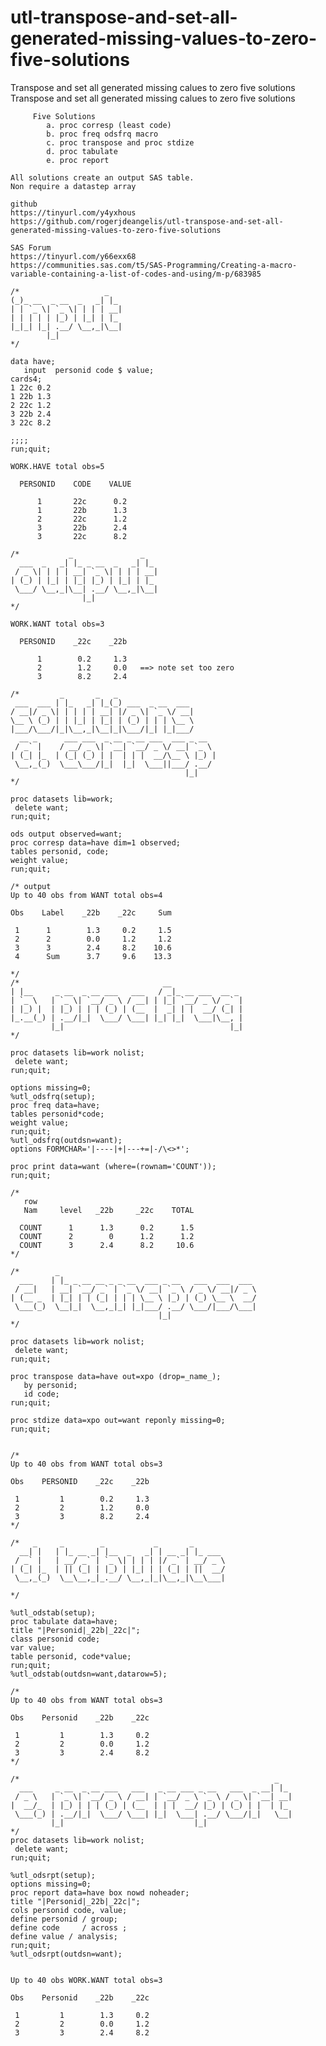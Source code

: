 # utl-transpose-and-set-all-generated-missing-values-to-zero-five-solutions
Transpose and set all generated missing calues to zero  five solutions 
    Transpose and set all generated missing calues to zero  five solutions                                                     
                                                                                                                               
         Five Solutions                                                                                                        
            a. proc corresp (least code)                                                                                       
            b. proc freq odsfrq macro                                                                                          
            c. proc transpose and proc stdize                                                                                  
            d. proc tabulate                                                                                                   
            e. proc report                                                                                                     
                                                                                                                               
    All solutions create an output SAS table.                                                                                  
    Non require a datastep array                                                                                               
                                                                                                                               
    github                                                                                                                     
    https://tinyurl.com/y4yxhous                                                                                               
    https://github.com/rogerjdeangelis/utl-transpose-and-set-all-generated-missing-values-to-zero-five-solutions               
                                                                                                                               
    SAS Forum                                                                                                                  
    https://tinyurl.com/y66exx68                                                                                               
    https://communities.sas.com/t5/SAS-Programming/Creating-a-macro-variable-containing-a-list-of-codes-and-using/m-p/683985   
                                                                                                                               
    /*                   _                                                                                                     
    (_)_ __  _ __  _   _| |_                                                                                                   
    | | `_ \| `_ \| | | | __|                                                                                                  
    | | | | | |_) | |_| | |_                                                                                                   
    |_|_| |_| .__/ \__,_|\__|                                                                                                  
            |_|                                                                                                                
    */                                                                                                                         
                                                                                                                               
    data have;                                                                                                                 
       input  personid code $ value;                                                                                           
    cards4;                                                                                                                    
    1 22c 0.2                                                                                                                  
    1 22b 1.3                                                                                                                  
    2 22c 1.2                                                                                                                  
    3 22b 2.4                                                                                                                  
    3 22c 8.2                                                                                                                  
                                                                                                                               
    ;;;;                                                                                                                       
    run;quit;                                                                                                                  
                                                                                                                               
    WORK.HAVE total obs=5                                                                                                      
                                                                                                                               
      PERSONID    CODE    VALUE                                                                                                
                                                                                                                               
          1       22c      0.2                                                                                                 
          1       22b      1.3                                                                                                 
          2       22c      1.2                                                                                                 
          3       22b      2.4                                                                                                 
          3       22c      8.2                                                                                                 
                                                                                                                               
    /*           _               _                                                                                             
      ___  _   _| |_ _ __  _   _| |_                                                                                           
     / _ \| | | | __| `_ \| | | | __|                                                                                          
    | (_) | |_| | |_| |_) | |_| | |_                                                                                           
     \___/ \__,_|\__| .__/ \__,_|\__|                                                                                          
                    |_|                                                                                                        
    */                                                                                                                         
                                                                                                                               
    WORK.WANT total obs=3                                                                                                      
                                                                                                                               
      PERSONID    _22c    _22b                                                                                                 
                                                                                                                               
          1        0.2     1.3                                                                                                 
          2        1.2     0.0   ==> note set too zero                                                                         
          3        8.2     2.4                                                                                                 
                                                                                                                               
    /*         _       _   _                                                                                                   
     ___  ___ | |_   _| |_(_) ___  _ __  ___                                                                                   
    / __|/ _ \| | | | | __| |/ _ \| `_ \/ __|                                                                                  
    \__ \ (_) | | |_| | |_| | (_) | | | \__ \                                                                                  
    |___/\___/|_|\__,_|\__|_|\___/|_| |_|___/                                                                                  
      __ _      ___ ___  _ __ _ __ ___  ___ _ __                                                                               
     / _` |    / __/ _ \| `__| `__/ _ \/ __| `_ \                                                                              
    | (_| |_  | (_| (_) | |  | | |  __/\__ \ |_) |                                                                             
     \__,_(_)  \___\___/|_|  |_|  \___||___/ .__/                                                                              
                                           |_|                                                                                 
    */                                                                                                                         
                                                                                                                               
    proc datasets lib=work;                                                                                                    
     delete want;                                                                                                              
    run;quit;                                                                                                                  
                                                                                                                               
    ods output observed=want;                                                                                                  
    proc corresp data=have dim=1 observed;                                                                                     
    tables personid, code;                                                                                                     
    weight value;                                                                                                              
    run;quit;                                                                                                                  
                                                                                                                               
    /* output                                                                                                                  
    Up to 40 obs from WANT total obs=4                                                                                         
                                                                                                                               
    Obs    Label    _22b    _22c     Sum                                                                                       
                                                                                                                               
     1      1        1.3     0.2     1.5                                                                                       
     2      2        0.0     1.2     1.2                                                                                       
     3      3        2.4     8.2    10.6                                                                                       
     4      Sum      3.7     9.6    13.3                                                                                       
                                                                                                                               
    */                                                                                                                         
    /*                                __                                                                                       
    | |__     _ __  _ __ ___   ___   / _|_ __ ___  __ _                                                                        
    | `_ \   | `_ \| `__/ _ \ / __| | |_| `__/ _ \/ _` |                                                                       
    | |_) |  | |_) | | | (_) | (__  |  _| | |  __/ (_| |                                                                       
    |_.__(_) | .__/|_|  \___/ \___| |_| |_|  \___|\__, |                                                                       
             |_|                                     |_|                                                                       
    */                                                                                                                         
                                                                                                                               
    proc datasets lib=work nolist;                                                                                             
     delete want;                                                                                                              
    run;quit;                                                                                                                  
                                                                                                                               
    options missing=0;                                                                                                         
    %utl_odsfrq(setup);                                                                                                        
    proc freq data=have;                                                                                                       
    tables personid*code;                                                                                                      
    weight value;                                                                                                              
    run;quit;                                                                                                                  
    %utl_odsfrq(outdsn=want);                                                                                                  
    options FORMCHAR='|----|+|---+=|-/\<>*';                                                                                   
                                                                                                                               
    proc print data=want (where=(rownam='COUNT'));                                                                             
    run;quit;                                                                                                                  
                                                                                                                               
    /*                                                                                                                         
       row                                                                                                                     
       Nam     level   _22b     _22c    TOTAL                                                                                  
                                                                                                                               
      COUNT      1      1.3      0.2      1.5                                                                                  
      COUNT      2        0      1.2      1.2                                                                                  
      COUNT      3      2.4      8.2     10.6                                                                                  
    */                                                                                                                         
                                                                                                                               
    /*        _                                                                                                                
      ___    | |_ _ __ __ _ _ __  ___ _ __   ___  ___  ___                                                                     
     / __|   | __| `__/ _` | `_ \/ __| `_ \ / _ \/ __|/ _ \                                                                    
    | (__ _  | |_| | | (_| | | | \__ \ |_) | (_) \__ \  __/                                                                    
     \___(_)  \__|_|  \__,_|_| |_|___/ .__/ \___/|___/\___|                                                                    
                                     |_|                                                                                       
    */                                                                                                                         
                                                                                                                               
    proc datasets lib=work nolist;                                                                                             
     delete want;                                                                                                              
    run;quit;                                                                                                                  
                                                                                                                               
    proc transpose data=have out=xpo (drop=_name_);                                                                            
       by personid;                                                                                                            
       id code;                                                                                                                
    run;quit;                                                                                                                  
                                                                                                                               
    proc stdize data=xpo out=want reponly missing=0;                                                                           
    run;quit;                                                                                                                  
                                                                                                                               
                                                                                                                               
    /*                                                                                                                         
    Up to 40 obs from WANT total obs=3                                                                                         
                                                                                                                               
    Obs    PERSONID    _22c    _22b                                                                                            
                                                                                                                               
     1         1        0.2     1.3                                                                                            
     2         2        1.2     0.0                                                                                            
     3         3        8.2     2.4                                                                                            
    */                                                                                                                         
                                                                                                                               
    /*   _     _        _           _       _                                                                                  
      __| |   | |_ __ _| |__  _   _| | __ _| |_ ___                                                                            
     / _` |   | __/ _` | `_ \| | | | |/ _` | __/ _ \                                                                           
    | (_| |_  | || (_| | |_) | |_| | | (_| | ||  __/                                                                           
     \__,_(_)  \__\__,_|_.__/ \__,_|_|\__,_|\__\___|                                                                           
                                                                                                                               
    */                                                                                                                         
                                                                                                                               
    %utl_odstab(setup);                                                                                                        
    proc tabulate data=have;                                                                                                   
    title "|Personid|_22b|_22c|";                                                                                              
    class personid code;                                                                                                       
    var value;                                                                                                                 
    table personid, code*value;                                                                                                
    run;quit;                                                                                                                  
    %utl_odstab(outdsn=want,datarow=5);                                                                                        
                                                                                                                               
    /*                                                                                                                         
    Up to 40 obs from WANT total obs=3                                                                                         
                                                                                                                               
    Obs    Personid    _22b    _22c                                                                                            
                                                                                                                               
     1         1        1.3     0.2                                                                                            
     2         2        0.0     1.2                                                                                            
     3         3        2.4     8.2                                                                                            
    */                                                                                                                         
                                                                                                                               
    /*                                                         _                                                               
      ___     _ __  _ __ ___   ___   _ __ ___ _ __   ___  _ __| |_                                                             
     / _ \   | `_ \| `__/ _ \ / __| | `__/ _ \ `_ \ / _ \| `__| __|                                                            
    |  __/_  | |_) | | | (_) | (__  | | |  __/ |_) | (_) | |  | |_                                                             
     \___(_) | .__/|_|  \___/ \___| |_|  \___| .__/ \___/|_|   \__|                                                            
             |_|                             |_|                                                                               
    */                                                                                                                         
    proc datasets lib=work nolist;                                                                                             
     delete want;                                                                                                              
    run;quit;                                                                                                                  
                                                                                                                               
    %utl_odsrpt(setup);                                                                                                        
    options missing=0;                                                                                                         
    proc report data=have box nowd noheader;                                                                                   
    title "|Personid|_22b|_22c|";                                                                                              
    cols personid code, value;                                                                                                 
    define personid / group;                                                                                                   
    define code     / across ;                                                                                                 
    define value / analysis;                                                                                                   
    run;quit;                                                                                                                  
    %utl_odsrpt(outdsn=want);                                                                                                  
                                                                                                                               
                                                                                                                               
    Up to 40 obs WORK.WANT total obs=3                                                                                         
                                                                                                                               
    Obs    Personid    _22b    _22c                                                                                            
                                                                                                                               
     1         1        1.3     0.2                                                                                            
     2         2        0.0     1.2                                                                                            
     3         3        2.4     8.2                                                                                            
                                                                                                                               
                                                                                                                               
